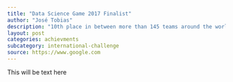 ```yaml
---
title: "Data Science Game 2017 Finalist"
author: "José Tobias"
description: "10th place in between more than 145 teams around the world and 46 days of comeptition"
layout: post
categories: achievments
subcategory: international-challenge
source: https://www.google.com
---
```


This will be text here